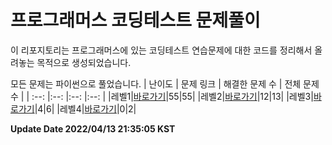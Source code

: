 # 프로그래머스 코딩테스트 문제풀이

이 리포지토리는 프로그래머스에 있는 코딩테스트 연습문제에 대한 코드를 정리해서 올려놓는 목적으로 생성되었습니다.

모든 문제는 파이썬으로 풀었습니다.
| 난이도 | 문제 링크 | 해결한 문제 수 | 전체 문제 수 |
| :--: |:--: |:--: |:--: |
|레벨1|[바로가기](https://github.com/westreed/ProgrammersAlgorithm/blob/main/LEVEL1.md)|55|55|
|레벨2|[바로가기](https://github.com/westreed/ProgrammersAlgorithm/blob/main/LEVEL2.md)|12|13|
|레벨3|[바로가기](https://github.com/westreed/ProgrammersAlgorithm/blob/main/LEVEL3.md)|4|6|
|레벨4|[바로가기](https://github.com/westreed/ProgrammersAlgorithm/blob/main/LEVEL4.md)|0|2|


**Update Date 2022/04/13 21:35:05 KST**

